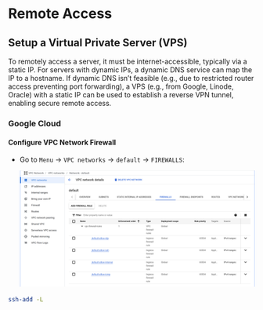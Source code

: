 # Remote Access

## Setup a Virtual Private Server (VPS)

To remotely access a server, it must be internet-accessible, typically via a static IP. For servers with dynamic IPs, a dynamic DNS service can map the IP to a hostname. If dynamic DNS isn’t feasible (e.g., due to restricted router access preventing port forwarding), a VPS (e.g., from Google, Linode, Oracle) with a static IP can be used to establish a reverse VPN tunnel, enabling secure remote access.

### Google Cloud

#### Configure VPC Network Firewall

- Go to `Menu` → `VPC networks` → `default` → `FIREWALLS`:

    ![An image of firewall configuration](assets/configure-vps-firewall-00.png)

``` sh
ssh-add -L
```
